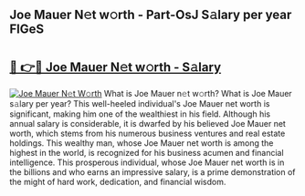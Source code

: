 ## Joe Mauer N𝚎t w𝚘rth - Part-OsJ S𝚊lary per year FlGeS

# <h2><a href="http://gc4kpzm.nevu.top/?p=Joe+Mauer">🔗 👉🔴 Joe Mauer N𝚎t w𝚘rth - S𝚊lary</a></h2>

[![Joe Mauer N𝚎t W𝚘rth](https://i.imgur.com/Oavwk0R.jpeg)](http://gc4kpzm.nevu.top/?p=Joe+Mauer)
What is Joe Mauer n𝚎t w𝚘rth? What is Joe Mauer s𝚊lary per year?
This well-heeled individual's Joe Mauer net worth is significant, making him one of the wealthiest in his field. Although his annual salary is considerable, it is dwarfed by his believed Joe Mauer net worth, which stems from his numerous business ventures and real estate holdings. This wealthy man, whose Joe Mauer net worth is among the highest in the world, is recognized for his business acumen and financial intelligence. This prosperous individual, whose Joe Mauer net worth is in the billions and who earns an impressive salary, is a prime demonstration of the might of hard work, dedication, and financial wisdom.
